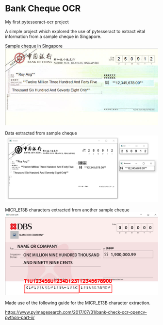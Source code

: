# Bank Cheque OCR
My first pytesseract-ocr project

A simple project which explored the use of pytesseract to extract vital information from a sample cheque in Singapore.

Sample cheque in Singapore
![sample_image](/Images/sample_cheque.png)

Data extracted from sample cheque
![sample_image_output](/Images/output.png)

MICR_E13B characters extracted from another sample cheque 
![sample_MICR_E13B_output](/Images/MICR_E13B_output.png)

Made use of the following guide for the MICR_E13B character extraction.

https://www.pyimagesearch.com/2017/07/31/bank-check-ocr-opencv-python-part-ii/
